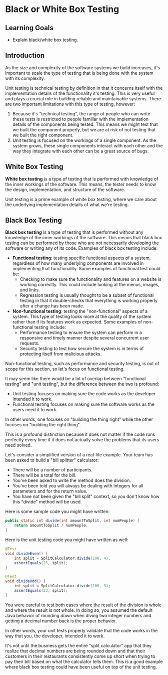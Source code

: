 # Black or White Box Testing

## Learning Goals

- Explain black/white box testing.

## Introduction

As the size and complexity of the software systems we build increases, it's
important to scale the type of testing that is being done with the system with
its complexity.

Unit testing is technical testing by definition in that it concerns itself with
the implementation details of the functionality it's testing. This is very
useful and plays a crucial role in building reliable and maintainable systems.
There are two important limitations with this type of testing, however:

1. Because it's "technical testing", the range of people who can write these
   tests is restricted to people familiar with the implementation details of the
   components being tested. This means we might test that we built the component
   properly, but we are at risk of not testing that we built the right
   component.
2. Unit testing is focused on the workings of a single component. As the system
   grows, these single components interact with each other and the way they
   integrate with each other can be a great source of bugs.

## White Box Testing

**White box testing** is a type of testing that is performed with knowledge of
the inner workings of the software. This means, the tester needs to know the
design, implementation, and structure of the software.

Unit testing is a prime example of white box testing, where we care about the
underlying implementation details of what we're testing.

## Black Box Testing

**Black box testing** is a type of testing that is performed without any
knowledge of the inner workings of the software. This means that black box
testing can be performed by those who are not necessarily developing the
software or writing any of its code. Examples of black box testing include:

- **Functional testing**: testing specific functional aspects of a system,
  regardless of how many underlying components are involved in implementing that
  functionality. Some examples of functional test could be:
  - Checking to make sure the functionality and features on a website is working
    correctly. This could include looking at the menus, images, and links.
  - Regression testing is usually thought to be a subset of functional testing
    in that it double-checks that everything is working properly after a
    change has been made.
- **Non-functional testing**: testing the "non-functional" aspects of a system.
  This type of testing looks more at the quality of the system rather than if
  its features work as expected. Some examples of non-functional testing include:
  - Performance testing to ensure the system can perform in a responsive and
    timely manner despite several concurrent user requests.
  - Security testing to test how secure the system is in terms of protecting
    itself from malicious attacks.

Non-functional testing, such as performance and security testing, is out of
scope for this section, so let's focus on functional testing.

It may seem like there would be a lot of overlap between "functional testing"
and "unit testing", but the difference between the two is profound:

- Unit testing focuses on making sure the code works as the developer intended
  it to work.
- Functional testing focuses on making sure the software works as the users need
  it to work.

In other words, one focuses on "building the thing right" while the other
focuses on "building the right thing".

This is a profound distinction because it does not matter if the code runs
perfectly every time if it does not actually solve the problems that its users
need solved.

Let's consider a simplified version of a real-life example. Your team has been
asked to build a "bill splitter" calculator:

- There will be a number of participants.
- There will be a total for the bill.
- You've been asked to write the method does the division.
- You've been told you will always be dealing with integers for all parameters
  and for the return value.
- You have not been given the "bill split" context, so you don't know how this
  "divide" method will be used.

Here is some sample code you might have written:

```java
public static int divide(int amountToSplit, int numPeople) {
    return amountToSplit / numPeople;
}
```

Here is the unit testing code you might have written as well:

```java
@Test
void divideEven() {
    int split = SplitCalculator.divide(100, 4);
    assertEquals(25, split);
}

@Test
void divideOdd() {
    int split = SplitCalculator.divide(100, 3);
    assertEquals(33, split);
}
```

You were careful to test both cases where the result of the division is whole
and where the result is not whole. In doing so, you assumed the default Java
behavior of rounding _down_ when diving two integer numbers and getting a
decimal number back is the proper behavior.

In other words, your unit tests properly validate that the code works in the way
that you, the developer, intended it to work.

It's not until the business gets the entire "split calculator" app that they
realize that decimal numbers are being rounded down and that their customers in
their restaurants consistently come up short when trying to pay their bill based
on what the calculator tells them. This is a good example where black box
testing could have been useful on top of the unit testing.
